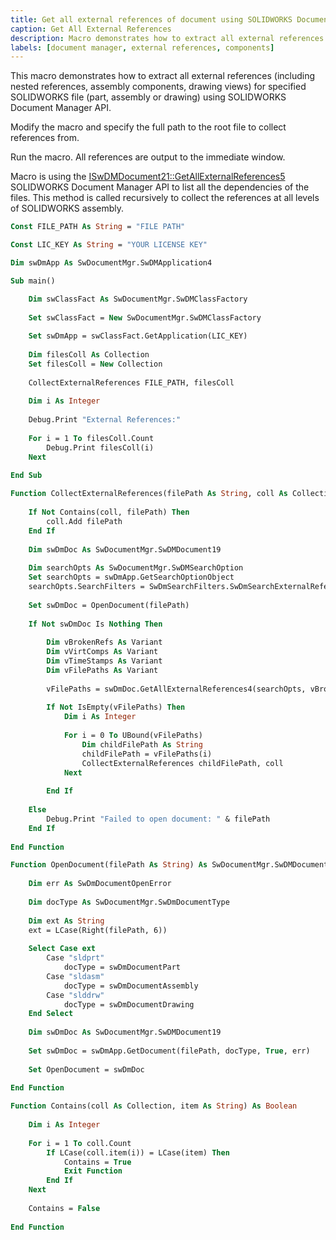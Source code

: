 ```yaml
---
title: Get all external references of document using SOLIDWORKS Document Manager API
caption: Get All External References
description: Macro demonstrates how to extract all external references (including nested references) for specified SOLIDWORKS file using Document Manager API
labels: [document manager, external references, components]
---
```

This macro demonstrates how to extract all external references (including nested references, assembly components, drawing views) for specified SOLIDWORKS file (part, assembly or drawing) using SOLIDWORKS Document Manager API.

Modify the macro and specify the full path to the root file to collect references from.

Run the macro. All references are output to the immediate window.

Macro is using the [ISwDMDocument21::GetAllExternalReferences5](https://help.solidworks.com/2018/english/api/swdocmgrapi/SolidWorks.Interop.swdocumentmgr~SolidWorks.Interop.swdocumentmgr.ISwDMDocument21~GetAllExternalReferences5.html) SOLIDWORKS Document Manager API to list all the dependencies of the files. This method is called recursively to collect the references at all levels of SOLIDWORKS assembly.

~~~ vb
Const FILE_PATH As String = "FILE PATH"

Const LIC_KEY As String = "YOUR LICENSE KEY"

Dim swDmApp As SwDocumentMgr.SwDMApplication4

Sub main()

    Dim swClassFact As SwDocumentMgr.SwDMClassFactory
    
    Set swClassFact = New SwDocumentMgr.SwDMClassFactory
    
    Set swDmApp = swClassFact.GetApplication(LIC_KEY)
    
    Dim filesColl As Collection
    Set filesColl = New Collection
    
    CollectExternalReferences FILE_PATH, filesColl
    
    Dim i As Integer
    
    Debug.Print "External References:"
    
    For i = 1 To filesColl.Count
        Debug.Print filesColl(i)
    Next
    
End Sub

Function CollectExternalReferences(filePath As String, coll As Collection)
    
    If Not Contains(coll, filePath) Then
        coll.Add filePath
    End If
    
    Dim swDmDoc As SwDocumentMgr.SwDMDocument19
    
    Dim searchOpts As SwDocumentMgr.SwDMSearchOption
    Set searchOpts = swDmApp.GetSearchOptionObject
    searchOpts.SearchFilters = SwDmSearchFilters.SwDmSearchExternalReference + SwDmSearchFilters.SwDmSearchRootAssemblyFolder + SwDmSearchFilters.SwDmSearchSubfolders + SwDmSearchFilters.SwDmSearchInContextReference
    
    Set swDmDoc = OpenDocument(filePath)
    
    If Not swDmDoc Is Nothing Then
        
        Dim vBrokenRefs As Variant
        Dim vVirtComps As Variant
        Dim vTimeStamps As Variant
        Dim vFilePaths As Variant
        
        vFilePaths = swDmDoc.GetAllExternalReferences4(searchOpts, vBrokenRefs, vVirtComps, vTimeStamps)
        
        If Not IsEmpty(vFilePaths) Then
            Dim i As Integer
            
            For i = 0 To UBound(vFilePaths)
                Dim childFilePath As String
                childFilePath = vFilePaths(i)
                CollectExternalReferences childFilePath, coll
            Next
            
        End If
        
    Else
        Debug.Print "Failed to open document: " & filePath
    End If
    
End Function

Function OpenDocument(filePath As String) As SwDocumentMgr.SwDMDocument19
    
    Dim err As SwDmDocumentOpenError
    
    Dim docType As SwDocumentMgr.SwDmDocumentType
    
    Dim ext As String
    ext = LCase(Right(filePath, 6))
    
    Select Case ext
        Case "sldprt"
            docType = swDmDocumentPart
        Case "sldasm"
            docType = swDmDocumentAssembly
        Case "slddrw"
            docType = swDmDocumentDrawing
    End Select
    
    Dim swDmDoc As SwDocumentMgr.SwDMDocument19
    
    Set swDmDoc = swDmApp.GetDocument(filePath, docType, True, err)
    
    Set OpenDocument = swDmDoc
    
End Function

Function Contains(coll As Collection, item As String) As Boolean
    
    Dim i As Integer
    
    For i = 1 To coll.Count
        If LCase(coll.item(i)) = LCase(item) Then
            Contains = True
            Exit Function
        End If
    Next
    
    Contains = False
    
End Function
~~~

